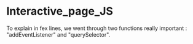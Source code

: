 # Interactive_page_JS
To explain in fex lines,
we went through two functions really important : "addEventListener" and "querySelector".
